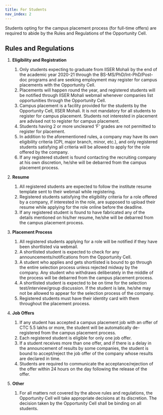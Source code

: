```yaml
---
title: For Students
nav_index: 2
---
```


Students opting for the campus placement process (for full-time offers) are required to abide by the Rules and Regulations of the Opportunity Cell.

## Rules and Regulations

1. **Eligibility and Registration**
   1. Only students expecting to graduate from IISER Mohali by the end of the academic year 2020-21 through the BS-MS/PhD/Int-PhD/Post-doc programs and are seeking employment may register for campus placements with the Opportunity Cell.
   2. Placements will happen round the year, and registered students will be notified through IISER Mohali webmail whenever companies list opportunities through the Opportunity Cell.
   3. Campus placement is a facility provided for the students by the Opportunity Cell, IISER Mohali. It is not mandatory for all students to register for campus placement. Students not interested in placement are advised not to register for campus placement.
   4. Students having 2 or more uncleared ‘F’ grades are not permitted to register for placement.
   5. In addition to the aforementioned rules, a company may have its own eligibility criteria (CPI, major branch, minor, etc.), and only registered students satisfying all criteria will be allowed to apply for the role offered by the company.
   6. If any registered student is found contacting the recruiting company at his own discretion, he/she will be debarred from the campus placement process.

2. **Resume**
   1. All registered students are expected to follow the institute resume template sent to their webmail while registering.
   2. Registered students satisfying the eligibility criteria for a role offered by a company, if interested in the role, are supposed to upload their resume while applying for the role online before the deadline.
   3. If any registered student is found to have fabricated any of the details mentioned on his/her resume, he/she will be debarred from the campus placement process.

3. **Placement Process**
   1. All registered students applying for a role will be notified if they have been shortlisted via webmail.
   2. A shortlisted student is expected to check for any announcements/notifications from the Opportunity Cell.
   3. A student who applies and gets shortlisted is bound to go through the entire selection process unless rejected midway by the company. Any student who withdraws deliberately in the middle of the process will be debarred from the campus placement process.
   4. A shortlisted student is expected to be on time for the selection test/interview/group discussion. If the student is late, he/she may not be allowed to appear for the selection process of the company.
   5. Registered students must have their identity card with them throughout the placement process.

4. **Job Offers**
   1. If any student has accepted a campus placement job with an offer of CTC 5.5 lakhs or more, the student will be automatically de-registered from the campus placement process.
   2. Each registered student is eligible for only one job offer.
   3. If a student receives more than one offer, and if there is a delay in the announcement of results by some companies, the student is bound to accept/reject the job offer of the company whose results are declared in time.
   4. Students are required to communicate the acceptance/rejection of the offer within 24 hours on the day following the release of the offer.

5. **Other**
   1. For all matters not covered by the above rules and regulations, the Opportunity Cell will take appropriate decisions at its discretion. The decision taken by the Opportunity Cell shall be binding on all students.
